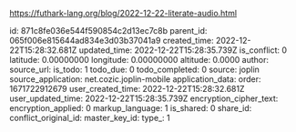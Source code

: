 https://futhark-lang.org/blog/2022-12-22-literate-audio.html

id: 871c8fe036e544f590854c2d13ec7c8b
parent_id: 065f006e815644ad834e3d03b37041a9
created_time: 2022-12-22T15:28:32.681Z
updated_time: 2022-12-22T15:28:35.739Z
is_conflict: 0
latitude: 0.00000000
longitude: 0.00000000
altitude: 0.0000
author: 
source_url: 
is_todo: 1
todo_due: 0
todo_completed: 0
source: joplin
source_application: net.cozic.joplin-mobile
application_data: 
order: 1671722912679
user_created_time: 2022-12-22T15:28:32.681Z
user_updated_time: 2022-12-22T15:28:35.739Z
encryption_cipher_text: 
encryption_applied: 0
markup_language: 1
is_shared: 0
share_id: 
conflict_original_id: 
master_key_id: 
type_: 1